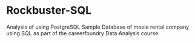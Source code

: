 # Rockbuster-SQL
Analysis of using PostgreSQL Sample Database of movie rental company using SQL as part of the careerfoundry Data Analysis course.
